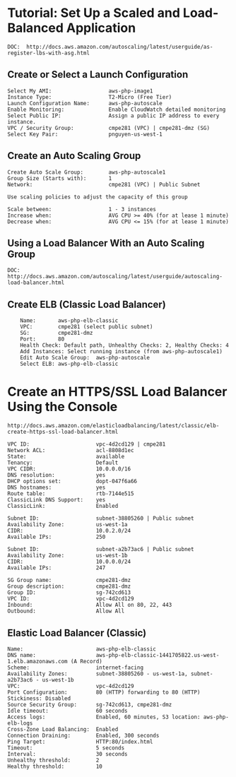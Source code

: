 	
# Tutorial: Set Up a Scaled and Load-Balanced Application

	DOC:  http://docs.aws.amazon.com/autoscaling/latest/userguide/as-register-lbs-with-asg.html
	
## Create or Select a Launch Configuration

	Select My AMI: 					aws-php-image1
	Instance Type: 					T2-Micro (Free Tier)
	Launch Configuration Name:		aws-php-autoscale
	Enable Monitoring:				Enable CloudWatch detailed monitoring
	Select Public IP:				Assign a public IP address to every instance.
	VPC / Security Group:			cmpe281 (VPC) | cmpe281-dmz (SG)
	Select Key Pair:				pnguyen-us-west-1
	

## Create an Auto Scaling Group

	Create Auto Scale Group:		aws-php-autoscale1
	Group Size (Starts with):		1
	Network:						cmpe281 (VPC) | Public Subnet
	
	Use scaling policies to adjust the capacity of this group

	Scale between:					1 - 3 instances
	Increase when:					AVG CPU >= 40% (for at lease 1 minute)
	Decrease when:					AVG CPU <= 15% (for at lease 1 minute)

## Using a Load Balancer With an Auto Scaling Group	
	DOC: http://docs.aws.amazon.com/autoscaling/latest/userguide/autoscaling-load-balancer.html
	
## Create ELB (Classic Load Balancer)

		Name: 		aws-php-elb-classic 
		VPC: 		cmpe281 (select public subnet)
		SG:			cmpe281-dmz
		Port: 		80
		Health Check: Default path, Unhealthy Checks: 2, Healthy Checks: 4
		Add Instances: Select running instance (from aws-php-autoscale1)		
		Edit Auto Scale Group:	aws-php-autoscale
		Select ELB: aws-php-elb-classic


# Create an HTTPS/SSL Load Balancer Using the Console

	http://docs.aws.amazon.com/elasticloadbalancing/latest/classic/elb-create-https-ssl-load-balancer.html
	
	VPC ID: 					vpc-4d2cd129 | cmpe281
	Network ACL:				acl-8808d1ec
	State:						available
	Tenancy:					Default
	VPC CIDR:					10.0.0.0/16
	DNS resolution:				yes
	DHCP options set:			dopt-047f6a66
	DNS hostnames:				yes
	Route table:				rtb-7144e515
	ClassicLink DNS Support:	yes
	ClassicLink:				Enabled
	
	Subnet ID:					subnet-38805260 | Public subnet
	Availability Zone:			us-west-1a
	CIDR:						10.0.2.0/24
	Available IPs:				250
	
	Subnet ID:					subnet-a2b73ac6 | Public subnet
	Availability Zone:			us-west-1b
	CIDR:						10.0.0.0/24
	Available IPs:				247
	
	SG Group name:				cmpe281-dmz
	Group description:			cmpe281-dmz
	Group ID:					sg-742cd613
	VPC ID:						vpc-4d2cd129
	Inbound:					Allow All on 80, 22, 443
	Outbound:					Allow All
	
## Elastic Load Balancer (Classic)

	Name:						aws-php-elb-classic
	DNS name:					aws-php-elb-classic-1441705822.us-west-1.elb.amazonaws.com (A Record)
	Scheme:						internet-facing
	Availability Zones:			subnet-38805260 - us-west-1a, subnet-a2b73ac6 - us-west-1b
	VPC:						vpc-4d2cd129
	Port Configuration:			80 (HTTP) forwarding to 80 (HTTP) Stickiness: Disabled
	Source Security Group:		sg-742cd613, cmpe281-dmz
	Idle timeout:				60 seconds
	Access logs:				Enabled, 60 minutes, S3 location: aws-php-elb-logs
	Cross-Zone Load Balancing:	Enabled
	Connection Draining:		Enabled, 300 seconds
	Ping Target:				HTTP:80/index.html
	Timeout: 					5 seconds
	Interval: 					30 seconds
	Unhealthy threshold: 		2
	Healthy threshold: 			10



	


 






